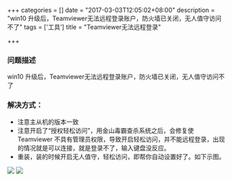 +++
categories = []
date = "2017-03-03T12:05:02+08:00"
description = "win10 升级后，Teamviewer无法远程登录账户，防火墙已关闭，无人值守访问不了"
tags = ['工具']
title = "Teamviewer无法远程登录"

+++

### 问题描述
win10 升级后，Teamviewer无法远程登录账户，防火墙已关闭，无人值守访问不了

### 解决方式：

- 注意主从机的版本一致
- 注意开启了“授权轻松访问”，用金山毒霸查杀系统之后，会修复使Teamviewer 不具有管理员权限，导致开启轻松访问，并不能远程登录，出现的情况就是可以连接，就是登录不了，输入键盘没反应。
- 重装，装的时候开启无人值守，轻松访问，即帮你自动设置好了。如下示图。

![ ](/home/xwei/myblog/static/无人值守访问.jpg  "示图")
![](/home/xwei/myblog/static/授权轻松访问.jpg) 